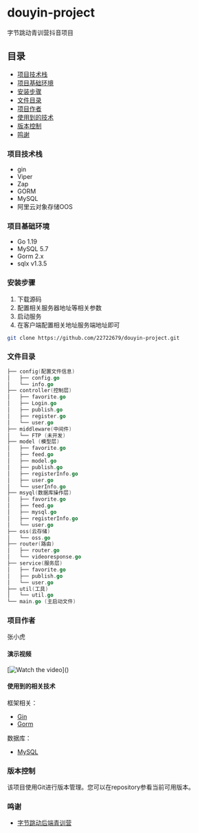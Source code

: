 # douyin-project
字节跳动青训营抖音项目

## 目录
- [项目技术栈](#项目技术栈)
- [项目基础环境](#项目基础环境)
- [安装步骤](#安装步骤)
- [文件目录](#文件目录)
- [项目作者](#项目作者)
- [使用到的技术](#使用到的技术)
- [版本控制](#版本控制)
- [鸣谢](#鸣谢)
### 项目技术栈

- gin
- Viper
- Zap
- GORM
- MySQL
- 阿里云对象存储OOS

### 项目基础环境
- Go 1.19
- MySQL 5.7
- Gorm 2.x
- sqlx v1.3.5

### 安装步骤
1. 下载源码
2. 配置相关服务器地址等相关参数
3. 启动服务
4. 在客户端配置相关地址服务端地址即可
```sh
git clone https://github.com/22722679/douyin-project.git
```
### 文件目录
```go
├── config(配置文件信息)
│   ├── config.go
│   └── info.go
├── controller(控制层)
│   ├── favorite.go
│   ├── Login.go
│   ├── publish.go
│   ├── register.go
│   └── user.go
├── middleware(中间件)
│   └── FTP (未开发)
├── model (模型层)
│   ├── favorite.go
│   ├── feed.go
│   ├── model.go
│   ├── publish.go
│   ├── registerInfo.go
│   ├── user.go
│   └── userInfo.go
├── msyql(数据库操作层)
│   ├── favorite.go
│   ├── feed.go
│   ├── mysql.go
│   ├── registerInfo.go
│   └── user.go
├── oss(云存储)
│   └── oss.go
├── router(路由)
│   ├── router.go
│   └── videoresponse.go
├── service(服务层)
│   ├── favorite.go
│   ├── publish.go
│   └── user.go
├── util(工具)
│   └── util.go
└── main.go (主启动文件)
```

### 项目作者
 张小虎
 
#### 演示视频
[![Watch the video]([[https://lf3-static.bytednsdoc.com/obj/eden-cn/wthJoabvf_lm_tyvmahsWgpi/ljhwZthlaukjlkulzlp/images/introduce.png](https://lf3-static.bytednsdoc.com/obj/eden-cn/wthJoabvf_lm_tyvmahsWgpi/ljhwZthlaukjlkulzlp/images/content1.png](https://p26-passport.byteacctimg.com/img/user-avatar/d8b890417b0c0dd09c0e1dad1f1ecd0e~120x120.awebp)))]()

#### 使用到的相关技术
框架相关：
- [Gin](https://gin-gonic.com/docs/)
- [Gorm](https://gorm.io/docs/)

数据库：
- [MySQL](https://dev.mysql.com/doc/)
### 版本控制

该项目使用Git进行版本管理。您可以在repository参看当前可用版本。

### 鸣谢

- [字节跳动后端青训营](https://youthcamp.bytedance.com/)
